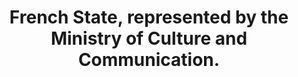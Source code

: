 ---
title: "French State, represented by the Ministry of Culture and Communication."
member_url: https://www.culture.gouv.fr/en
geographies: ["France"]
based: ["France"]
ig: [""] 
services: ["service available"] 
tags: [""]
categories: ["Officio members "]
summary: ""
press:
active: true
layout: members
showReadTime: false
showDate: false
permalink: ""
date: 
featureImage: ""
--- 